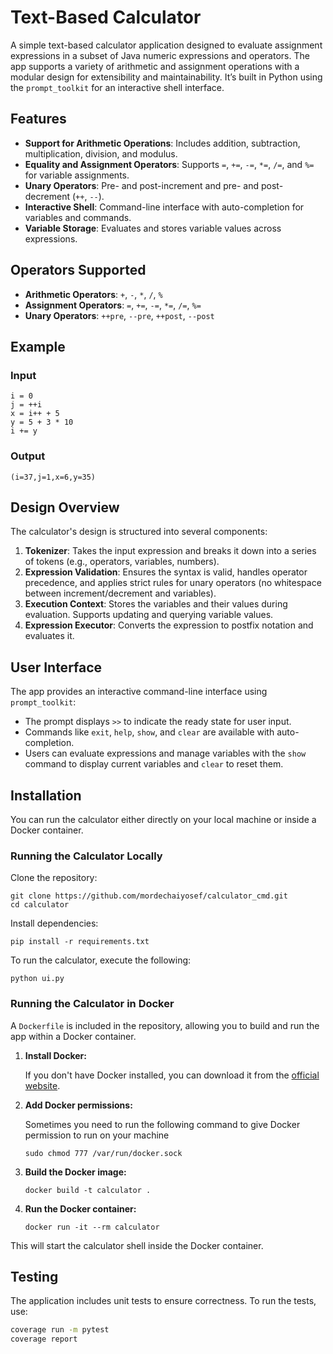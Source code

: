 # Text-Based Calculator

A simple text-based calculator application designed to evaluate assignment expressions in a subset of Java numeric expressions and operators. The app supports a variety of arithmetic and assignment operations with a modular design for extensibility and maintainability. It’s built in Python using the `prompt_toolkit` for an interactive shell interface.

## Features

*   **Support for Arithmetic Operations**: Includes addition, subtraction, multiplication, division, and modulus.
*   **Equality and Assignment Operators**: Supports `=`, `+=`, `-=`, `*=`, `/=`, and `%=` for variable assignments.
*   **Unary Operators**: Pre- and post-increment and pre- and post-decrement (`++`, `--`).
*   **Interactive Shell**: Command-line interface with auto-completion for variables and commands.
*   **Variable Storage**: Evaluates and stores variable values across expressions.

## Operators Supported

*   **Arithmetic Operators**: `+`, `-`, `*`, `/`, `%`
*   **Assignment Operators**: `=`, `+=`, `-=`, `*=`, `/=`, `%=`
*   **Unary Operators**: `++pre`, `--pre`, `++post`, `--post`

## Example

### Input

```
i = 0
j = ++i
x = i++ + 5
y = 5 + 3 * 10
i += y
```

### Output


`(i=37,j=1,x=6,y=35)`

## Design Overview

The calculator's design is structured into several components:

1.  **Tokenizer**: Takes the input expression and breaks it down into a series of tokens (e.g., operators, variables, numbers).
2.  **Expression Validation**: Ensures the syntax is valid, handles operator precedence, and applies strict rules for unary operators (no whitespace between increment/decrement and variables).
3.  **Execution Context**: Stores the variables and their values during evaluation. Supports updating and querying variable values.
4.  **Expression Executor**: Converts the expression to postfix notation and evaluates it.

## User Interface

The app provides an interactive command-line interface using `prompt_toolkit`:

*   The prompt displays `>>` to indicate the ready state for user input.
*   Commands like `exit`, `help`, `show`, and `clear` are available with auto-completion.
*   Users can evaluate expressions and manage variables with the `show` command to display current variables and `clear` to reset them.

## Installation

You can run the calculator either directly on your local machine or inside a Docker container.

### Running the Calculator Locally

Clone the repository:

```
git clone https://github.com/mordechaiyosef/calculator_cmd.git
cd calculator
```

Install dependencies:

`pip install -r requirements.txt`

To run the calculator, execute the following:

`python ui.py`

### Running the Calculator in Docker

A `Dockerfile` is included in the repository, allowing you to build and run the app within a Docker container. 

1. **Install Docker:**

    If you don't have Docker installed, you can download it from the [official website](https://www.docker.com/products/docker-desktop).

2. **Add Docker permissions:**

    Sometimes you need to run the following command to give Docker permission to run on your machine

    `sudo chmod 777 /var/run/docker.sock`

3. **Build the Docker image:**
   
    `docker build -t calculator .`
    
    
4. **Run the Docker container:**
    
    `docker run -it --rm calculator`
    

This will start the calculator shell inside the Docker container.

## Testing

The application includes unit tests to ensure correctness. To run the tests, use:

```bash
coverage run -m pytest
coverage report
```
